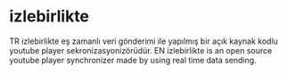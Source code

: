 # izlebirlikte
TR izlebirlikte eş zamanlı veri gönderimi ile yapılmış bir açık kaynak kodlu youtube player sekronizasyonizörüdür. EN izlebirlikte is an open source youtube player synchronizer made by using real time data sending. 
